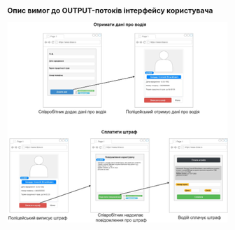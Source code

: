 ### Опис вимог до OUTPUT-потоків інтерфейсу користувача

![](https://github.com/oleksandrblazhko/ai204-krutienko/blob/ai204-krutienko_with_laboratory_work_3/1-SoftwareRequirements/1.4-FuncNonFuncRequirements/1.4.4-NFRUserInterfaceOUTPUT/1.4.4-NFRUserInterfaceOUTPUT.jpg)
